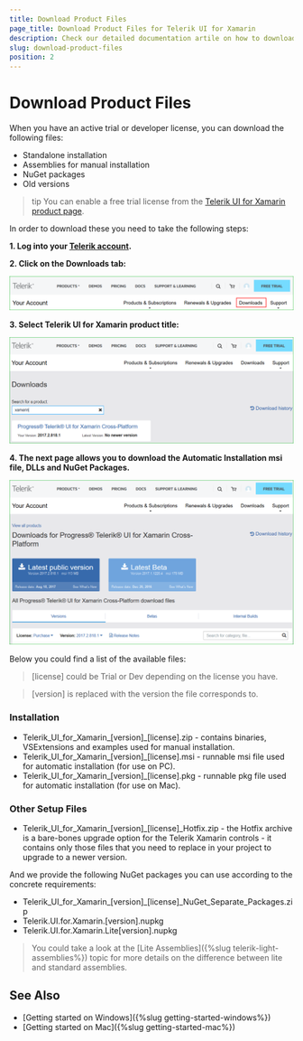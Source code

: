 ```yaml
---
title: Download Product Files
page_title: Download Product Files for Telerik UI for Xamarin
description: Check our detailed documentation artile on how to download product files for Telerik UI for Xamarin. Find all you need to know in Xamarin.Forms installation and deployment documentation. 
slug: download-product-files
position: 2
---
```


# Download Product Files

When you have an active trial or developer license, you can download the following files:

* Standalone installation
* Assemblies for manual installation
* NuGet packages
* Old versions

>tip You can enable a free trial license from the [Telerik UI for Xamarin product page](https://www.telerik.com/xamarin-ui). 

In order to download these you need to take the following steps:

**1. Log into your [Telerik account](https://www.telerik.com/account/).**

**2. Click on the __Downloads__ tab:**

![](images/download_product_files_1.png)

**3. Select __Telerik UI for Xamarin__ product title:**

![](images/download_product_files_2.png)

**4. The next page allows you to download the Automatic Installation msi file, DLLs and NuGet Packages.**

![](images/download_product_files_3.png)

Below you could find a list of the available files:

>[license] could be Trial or Dev depending on the license you have.

>[version] is replaced with the version the file corresponds to.

### Installation

* Telerik_UI_for_Xamarin_[version]_[license].zip  - contains binaries, VSExtensions and examples used for manual installation.
* Telerik_UI_for_Xamarin_[version]_[license].msi - runnable msi file used for automatic installation (for use on PC).
* Telerik_UI_for_Xamarin_[version]_[license].pkg - runnable pkg file used for automatic installation (for use on Mac).

### Other Setup Files

* Telerik_UI_for_Xamarin_[version]_[license]_Hotfix.zip - the Hotfix archive is a bare-bones upgrade option for the Telerik Xamarin controls - it contains only those files that you need to replace in your project to upgrade to a newer version. 

And we provide the following NuGet packages you can use according to the concrete requirements:

* Telerik_UI_for_Xamarin_[version]_[license]_NuGet_Separate_Packages.zip
* Telerik.UI.for.Xamarin.[version].nupkg
* Telerik.UI.for.Xamarin.Lite[version].nupkg

>You could take a look at the [Lite Assemblies]({%slug telerik-light-assemblies%}) topic for more details on the difference between lite and standard assemblies.

## See Also

- [Getting started on Windows]({%slug getting-started-windows%})
- [Getting started on Mac]({%slug getting-started-mac%})
